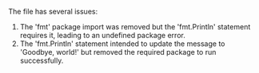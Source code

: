 The file has several issues:
1. The 'fmt' package import was removed but the 'fmt.Println' statement requires it, leading to an undefined package error.
2. The 'fmt.Println' statement intended to update the message to 'Goodbye, world!' but removed the required package to run successfully.